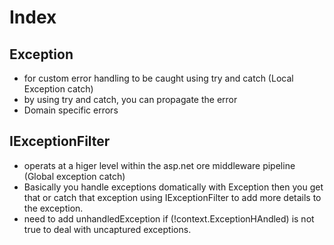 # Index

## Exception

- for custom error handling to be caught using try and catch (Local Exception catch)
- by using try and catch, you can propagate the error
- Domain specific errors

## IExceptionFilter

- operats at a higer level within the asp.net ore middleware pipeline (Global exception catch)
- Basically you handle exceptions domatically with Exception then you get that or catch that exception using IExceptionFilter to add more details to the exception.
- need to add unhandledException if (!context.ExceptionHAndled) is not true to deal with uncaptured exceptions. 
